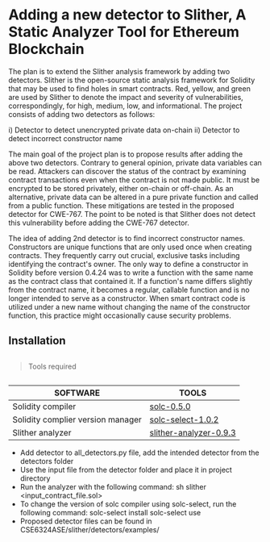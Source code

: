 # Adding a new detector to Slither, A Static Analyzer Tool for Ethereum Blockchain

The plan is to extend the Slither analysis framework by adding two detectors. Slither is the open-source static analysis framework for Solidity that may be used to find holes in smart contracts. Red, yellow, and green are used by Slither to denote the impact and severity of vulnerabilities, correspondingly, for high, medium, low, and informational. The project consists of adding two detectors as follows:

i) Detector to detect unencrypted private data on-chain ii)	Detector to detect incorrect constructor name 

The main goal of the project plan is to propose results after adding the above two detectors. Contrary to general opinion, private data variables can be read. Attackers can discover the status of the contract by examining contract transactions even when the contract is not made public. It must be encrypted to be stored privately, either on-chain or off-chain. As an alternative, private data can be altered in a pure private function and called from a public function. These mitigations are tested in the proposed detector for CWE-767. The point to be noted is that Slither does not detect this vulnerability before adding the CWE-767 detector. 

The idea of adding 2nd detector is to find incorrect constructor names. Constructors are unique functions that are only used once when creating contracts. They frequently carry out crucial, exclusive tasks including identifying the contract's owner. The only way to define a constructor in Solidity before version 0.4.24 was to write a function with the same name as the contract class that contained it. If a function's name differs slightly from the contract name, it becomes a regular, callable function and is no longer intended to serve as a constructor. When smart contract code is utilized under a new name without changing the name of the constructor function, this practice might occasionally cause security problems.

## Installation
## 
> Tools required

##
| SOFTWARE | TOOLS |
| -------- | ------ |
| Solidity compiler | [solc-0.5.0](https://docs.soliditylang.org/en/v0.8.17/installing-solidity.html) |
| Solidity complier version manager | [solc-select-1.0.2](https://github.com/crytic/solc-select) |
| Slither analyzer | [slither-analyzer-0.9.3](https://github.com/crytic/slither) |

- Add detector to all_detectors.py file, add the intended detector from the detectors folder
- Use the input file from the detector folder and place it in project directory
- Run the analyzer with the following command: 
            sh
            slither <input_contract_file.sol>
- To change the version of solc compiler using solc-select, run the following command:
            solc-select install <version>
            solc-select use <version>
- Proposed detector files can be found in CSE6324ASE/slither/detectors/examples/
    


    
